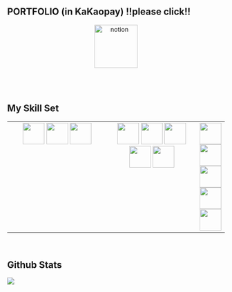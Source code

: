 

<!--
**youjin2github/youjin2github** is a ✨ _special_ ✨ repository because its `README.md` (this file) appears on your GitHub profile.

Here are some ideas to get you started:

- 🔭 I’m currently working on ...
- 🌱 I’m currently learning ...
- 👯 I’m looking to collaborate on ...
- 🤔 I’m looking for help with ...
- 💬 Ask me about ...
- 📫 How to reach me: ...
- 😄 Pronouns: ...
- ⚡ Fun fact: ...
-->

<br/>  


## PORTFOLIO (in KaKaopay) !!please click!!
<div align="center">
</a>
<a href="https://legend-apricot-e30.notion.site/168198d22dbe49e19e021ec7f3e647e3" target="_blank">
<img src=https://img.shields.io/badge/notion-%23000000.svg?&style=for-the-badge&logo=notion&logoColor=white alt=notion style="margin-bottom: 35px;" height="100" />
</a>  
</div>  
  
<br/>  

## My Skill Set  
<table><tr><td valign="top" width="53%">
<div align="center">  
<img src="https://img.shields.io/badge/Python-EE4C2C?style=flat&logo=EE4C2C&logoColor=white" height="50" />
<img src="https://img.shields.io/badge/R-276DC3?style=flat&logo=R&logoColor=white" height="50" />
<img src="https://img.shields.io/badge/SQL-4479A1?style=flat&logo=SQL&logoColor=white" height="50" />
  
</div>

</td><td valign="top" width="53%">

<div align="center">  
<img src="https://img.shields.io/badge/Hue-0065D3?style=flat&logo=Hue&logoColor=white" height="50" />
<img src="https://img.shields.io/badge/Zepplin-4E5EE4?style=flat&logo=Zepplin&logoColor=white" height="50" />
<img src="https://img.shields.io/badge/HADOOP-66CCFF?style=flat&logo=HADOOP&logoColor=white" height="50" />
<img src="https://img.shields.io/badge/powerbi-F2C811?style=flat&logo=powerbi&logoColor=white" height="50" />
<img src="https://img.shields.io/badge/plotly-3F4F75?style=flat&logo=plotly&logoColor=white" height="50" />
  
</div>

</td><td valign="top" width="53%">

<div align="center">  
<img src="https://img.shields.io/badge/Slack-4A154B?style=flat&logo=Slack&logoColor=white" height="50" />
<img src="https://img.shields.io/badge/Git-F05032?style=flat&logo=Git&logoColor=white" height="50" />
<img src="https://img.shields.io/badge/Jira-0052CC?style=flat&logo=Jira&logoColor=white" height="50" />
<img src="https://img.shields.io/badge/Confluence-172B4D?style=flat&logo=Confluence&logoColor=white" height="50" />
<img src="https://img.shields.io/badge/amazonec2-FF9900?style=flat&logo=amazonec2&logoColor=white" height="50" />

</div>

</td></tr></table>  

<br/>  



## Github Stats  

<a href=""> <img align="center" src="https://github-readme-stats-sigma-five.vercel.app/api/top-langs/?username=youjin2github&theme=react&line_height=40&hide=css"/> </a>

<br/>  


